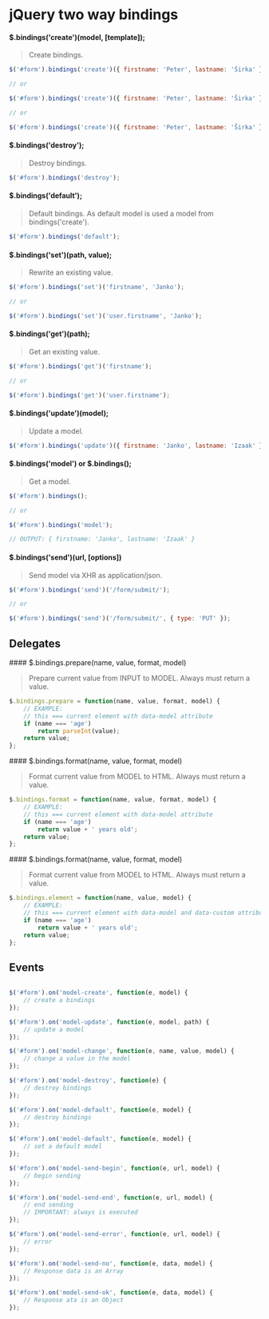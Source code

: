 # jQuery two way bindings

#### $.bindings('create')(model, [template]);

> Create bindings.

```js
$('#form').bindings('create')({ firstname: 'Peter', lastname: 'Širka' });

// or

$('#form').bindings('create')({ firstname: 'Peter', lastname: 'Širka' }, '<input type="text" data-model="firstname" /><span>your firstname: <b data-model="first-name"></b></span>');

// or

$('#form').bindings('create')({ firstname: 'Peter', lastname: 'Širka' }, '#template-selector');
```

#### $.bindings('destroy');

> Destroy bindings.

```js
$('#form').bindings('destroy');
```

#### $.bindings('default');

> Default bindings. As default model is used a model from bindings('create').

```js
$('#form').bindings('default');
```

#### $.bindings('set')(path, value);

> Rewrite an existing value.

```js
$('#form').bindings('set')('firstname', 'Janko');

// or

$('#form').bindings('set')('user.firstname', 'Janko');
```

#### $.bindings('get')(path);

> Get an existing value.

```js
$('#form').bindings('get')('firstname');

// or

$('#form').bindings('get')('user.firstname');
```

#### $.bindings('update')(model);

> Update a model.

```js
$('#form').bindings('update')({ firstname: 'Janko', lastname: 'Izaak' });
```

#### $.bindings('model') or $.bindings();

> Get a model.

```js
$('#form').bindings();

// or

$('#form').bindings('model');

// OUTPUT: { firstname: 'Janko', lastname: 'Izaak' }
```

#### $.bindings('send')(url, [options])

> Send model via XHR as application/json.

```js
$('#form').bindings('send')('/form/submit/');

// or

$('#form').bindings('send')('/form/submit/', { type: 'PUT' });
```

## Delegates

#### $.bindings.prepare(name, value, format, model)

> Prepare current value from INPUT to MODEL. Always must return a value.

```js
$.bindings.prepare = function(name, value, format, model) {
	// EXAMPLE:
	// this === current element with data-model attribute
	if (name === 'age')
		return parseInt(value);
	return value;
};
```

#### $.bindings.format(name, value, format, model)

> Format current value from MODEL to HTML. Always must return a value.

```js
$.bindings.format = function(name, value, format, model) {
	// EXAMPLE:
	// this === current element with data-model attribute
	if (name === 'age')
		return value + ' years old';
	return value;
};
```

#### $.bindings.format(name, value, format, model)

> Format current value from MODEL to HTML. Always must return a value.

```js
$.bindings.element = function(name, value, model) {
	// EXAMPLE:
	// this === current element with data-model and data-custom attribute
	if (name === 'age')
		return value + ' years old';
	return value;
};
```

## Events

```js

$('#form').on('model-create', function(e, model) {
	// create a bindings
});

$('#form').on('model-update', function(e, model, path) {
	// update a model
});

$('#form').on('model-change', function(e, name, value, model) {
	// change a value in the model
});

$('#form').on('model-destroy', function(e) {
	// destroy bindings
});

$('#form').on('model-default', function(e, model) {
	// destroy bindings
});

$('#form').on('model-default', function(e, model) {
	// set a default model
});

$('#form').on('model-send-begin', function(e, url, model) {
	// begin sending
});

$('#form').on('model-send-end', function(e, url, model) {
	// end sending
	// IMPORTANT: always is executed
});

$('#form').on('model-send-error', function(e, url, model) {
	// error
});

$('#form').on('model-send-no', function(e, data, model) {
	// Response data is an Array
});

$('#form').on('model-send-ok', function(e, data, model) {
	// Response ata is an Object
});

```
